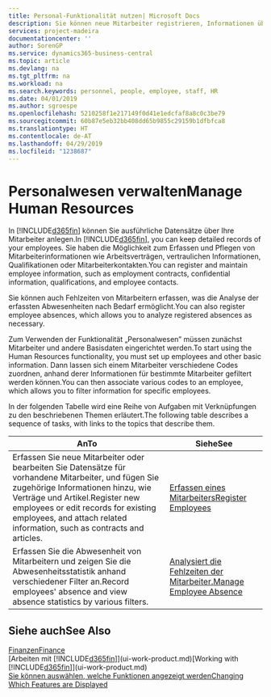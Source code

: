 ```yaml
---
title: Personal-Funktionalität nutzen| Microsoft Docs
description: Sie können neue Mitarbeiter registrieren, Informationen über bestehende Mitarbeiter bearbeiten und Fehlzeiten aufzeichnen und analysieren.
services: project-madeira
documentationcenter: ''
author: SorenGP
ms.service: dynamics365-business-central
ms.topic: article
ms.devlang: na
ms.tgt_pltfrm: na
ms.workload: na
ms.search.keywords: personnel, people, employee, staff, HR
ms.date: 04/01/2019
ms.author: sgroespe
ms.openlocfilehash: 5210258f1e217149f0d41e1edcfaf8a8c0c3be79
ms.sourcegitcommit: 60b87e5eb32bb408dd65b9855c29159b1dfbfca8
ms.translationtype: HT
ms.contentlocale: de-AT
ms.lasthandoff: 04/29/2019
ms.locfileid: "1238687"
---
```

# <a name="manage-human-resources"></a><span data-ttu-id="f5582-103">Personalwesen verwalten</span><span class="sxs-lookup"><span data-stu-id="f5582-103">Manage Human Resources</span></span>
<span data-ttu-id="f5582-104">In [!INCLUDE[d365fin](includes/d365fin_md.md)] können Sie ausführliche Datensätze über Ihre Mitarbeiter anlegen.</span><span class="sxs-lookup"><span data-stu-id="f5582-104">In [!INCLUDE[d365fin](includes/d365fin_md.md)], you can keep detailed records of your employees.</span></span> <span data-ttu-id="f5582-105">Sie haben die Möglichkeit zum Erfassen und Pflegen von Mitarbeiterinformationen wie Arbeitsverträgen, vertraulichen Informationen, Qualifikationen oder Mitarbeiterkontakten.</span><span class="sxs-lookup"><span data-stu-id="f5582-105">You can register and maintain employee information, such as employment contracts, confidential information, qualifications, and employee contacts.</span></span>

<span data-ttu-id="f5582-106">Sie können auch Fehlzeiten von Mitarbeitern erfassen, was die Analyse der erfassten Abwesenheiten nach Bedarf ermöglicht.</span><span class="sxs-lookup"><span data-stu-id="f5582-106">You can also register employee absences, which allows you to analyze registered absences as necessary.</span></span>

<span data-ttu-id="f5582-107">Zum Verwenden der Funktionalität „Personalwesen” müssen zunächst Mitarbeiter und andere Basisdaten eingerichtet werden.</span><span class="sxs-lookup"><span data-stu-id="f5582-107">To start using the Human Resources functionality, you must set up employees and other basic information.</span></span> <span data-ttu-id="f5582-108">Dann lassen sich einem Mitarbeiter verschiedene Codes zuordnen, anhand derer Informationen für bestimmte Mitarbeiter gefiltert werden können.</span><span class="sxs-lookup"><span data-stu-id="f5582-108">You can then associate various codes to an employee, which allows you to filter information for specific employees.</span></span>

<span data-ttu-id="f5582-109">In der folgenden Tabelle wird eine Reihe von Aufgaben mit Verknüpfungen zu den beschriebenen Themen erläutert.</span><span class="sxs-lookup"><span data-stu-id="f5582-109">The following table describes a sequence of tasks, with links to the topics that describe them.</span></span>

| <span data-ttu-id="f5582-110">An</span><span class="sxs-lookup"><span data-stu-id="f5582-110">To</span></span> | <span data-ttu-id="f5582-111">Siehe</span><span class="sxs-lookup"><span data-stu-id="f5582-111">See</span></span> |
| --- | --- |
| <span data-ttu-id="f5582-112">Erfassen Sie neue Mitarbeiter oder bearbeiten Sie Datensätze für vorhandene Mitarbeiter, und fügen Sie zugehörige Informationen hinzu, wie Verträge und Artikel.</span><span class="sxs-lookup"><span data-stu-id="f5582-112">Register new employees or edit records for existing employees, and attach related information, such as contracts and articles.</span></span> |[<span data-ttu-id="f5582-113">Erfassen eines Mitarbeiters</span><span class="sxs-lookup"><span data-stu-id="f5582-113">Register Employees</span></span>](hr-how-register-employees.md) |
| <span data-ttu-id="f5582-114">Erfassen Sie die Abwesenheit von Mitarbeitern und zeigen Sie die Abwesenheitsstatistik anhand verschiedener Filter an.</span><span class="sxs-lookup"><span data-stu-id="f5582-114">Record employees' absence and view absence statistics by various filters.</span></span> |[<span data-ttu-id="f5582-115">Analysiert die Fehlzeiten der Mitarbeiter.</span><span class="sxs-lookup"><span data-stu-id="f5582-115">Manage Employee Absence</span></span>](hr-how-manage-absence.md) |

## <a name="see-also"></a><span data-ttu-id="f5582-116">Siehe auch</span><span class="sxs-lookup"><span data-stu-id="f5582-116">See Also</span></span>
[<span data-ttu-id="f5582-117">Finanzen</span><span class="sxs-lookup"><span data-stu-id="f5582-117">Finance</span></span>](finance.md)  
<span data-ttu-id="f5582-118">[Arbeiten mit [!INCLUDE[d365fin](includes/d365fin_md.md)]](ui-work-product.md)</span><span class="sxs-lookup"><span data-stu-id="f5582-118">[Working with [!INCLUDE[d365fin](includes/d365fin_md.md)]](ui-work-product.md)</span></span>  
[<span data-ttu-id="f5582-119">Sie können auswählen, welche Funktionen angezeigt werden</span><span class="sxs-lookup"><span data-stu-id="f5582-119">Changing Which Features are Displayed</span></span>](ui-experiences.md)        
